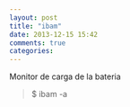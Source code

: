 ```yaml
---
layout: post
title: "ibam"
date: 2013-12-15 15:42
comments: true
categories: 
---
```

Monitor de carga de la bateria

>$ ibam -a

